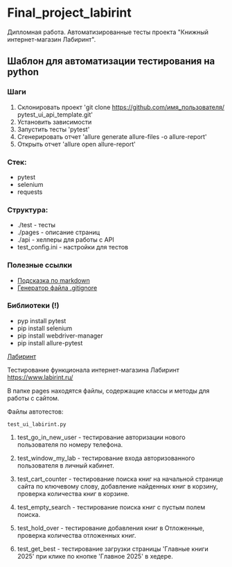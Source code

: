 # Final_project_labirint
Дипломная работа. Автоматизированные тесты проекта "Книжный интернет-магазин Лабиринт".

## Шаблон для автоматизации тестирования на python

### Шаги
1. Склонировать проект 'git clone https://github.com/имя_пользователя/
   pytest_ui_api_template.git'
2. Установить зависимости
3. Запустить тесты 'pytest'
4. Сгенерировать отчет 'allure generate allure-files -o allure-report'
5. Открыть отчет 'allure open allure-report'

### Стек:
- pytest
- selenium
- requests

### Структура:
- ./test - тесты
- ./pages - описание страниц
- ./api - хелперы для работы с API
-  test_config.ini - настройки для тестов


### Полезные ссылки
- [Подсказка по markdown](https://www.markdownguide.org/basic-syntax/)
- [Генератор файла .gitignore](https://www.toptal.com/developers/gitignore)

### Библиотеки (!)
- pyp install pytest
- pip install selenium
- pip install webdriver-manager
- pip install allure-pytest


[Лабиринт](https://www.labirint.ru)

Тестирование функционала интернет-магазина Лабиринт https://www.labirint.ru/

В папке pages находятся файлы, содержащие классы и методы для работы с сайтом.

Файлы автотестов:

    test_ui_labirint.py

1. test_go_in_new_user - тестирование авторизации нового пользователя по номеру телефона.

2. test_window_my_lab - тестирование входа авторизованного пользователя в личный кабинет.

3. test_cart_counter - тестирование поиска книг на начальной странице сайта по ключевому слову, добавление найденных книг в корзину,
   проверка количества книг в корзине.

4. test_empty_search - тестирование поиска книг с пустым полем поиска.

5. test_hold_over - тестирование добавления книг в Отложенные, проверка количества отложенных книг. 

6. test_get_best - тестирование загрузки страницы 'Главные книги 2025' при клике по кнопке 'Главное 2025' в хедере.

   